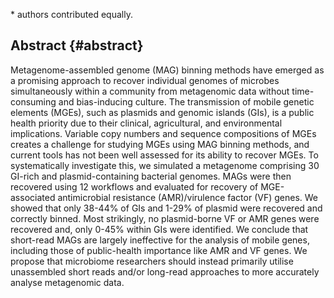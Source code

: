 \* authors contributed equally.

## Abstract {#abstract}

Metagenome-assembled genome (MAG) binning methods have emerged as a promising approach to recover individual genomes of microbes simultaneously within a community from metagenomic data without time-consuming and bias-inducing culture. 
The transmission of mobile genetic elements (MGEs), such as plasmids and genomic islands (GIs), is a public health priority due to their clinical, agricultural, and environmental implications. 
Variable copy numbers and sequence compositions of MGEs creates a challenge for studying MGEs using MAG binning methods, and current tools has not been well assessed for its ability to recover MGEs. 
To systematically investigate this, we simulated a metagenome comprising 30 GI-rich and plasmid-containing bacterial genomes. 
MAGs were then recovered using 12 workflows and evaluated for recovery of MGE-associated antimicrobial resistance (AMR)/virulence factor (VF) genes. 
We showed that only 38-44% of GIs and 1-29% of plasmid were recovered and correctly binned. 
Most strikingly, no plasmid-borne VF or AMR genes were recovered and, only 0-45% within GIs were identified. 
We conclude that short-read MAGs are largely ineffective for the analysis of mobile genes, including those of public-health importance like AMR and VF genes. 
We propose that microbiome researchers should instead primarily utilise unassembled short reads and/or long-read approaches to more accurately analyse metagenomic data. 